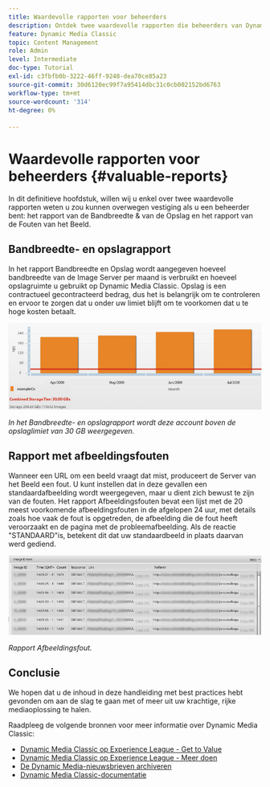 ```yaml
---
title: Waardevolle rapporten voor beheerders
description: Ontdek twee waardevolle rapporten die beheerders van Dynamic Media Classic zouden moeten overwegen vestiging.
feature: Dynamic Media Classic
topic: Content Management
role: Admin
level: Intermediate
doc-type: Tutorial
exl-id: c3fbfb0b-3222-46ff-9248-dea70ce85a23
source-git-commit: 30d6120ec99f7a95414dbc31c0cb002152bd6763
workflow-type: tm+mt
source-wordcount: '314'
ht-degree: 0%

---
```


# Waardevolle rapporten voor beheerders {#valuable-reports}

In dit definitieve hoofdstuk, willen wij u enkel over twee waardevolle rapporten weten u zou kunnen overwegen vestiging als u een beheerder bent: het rapport van de Bandbreedte &amp; van de Opslag en het rapport van de Fouten van het Beeld.

## Bandbreedte- en opslagrapport

In het rapport Bandbreedte en Opslag wordt aangegeven hoeveel bandbreedte van de Image Server per maand is verbruikt en hoeveel opslagruimte u gebruikt op Dynamic Media Classic. Opslag is een contractueel gecontracteerd bedrag, dus het is belangrijk om te controleren en ervoor te zorgen dat u onder uw limiet blijft om te voorkomen dat u te hoge kosten betaalt.

![afbeelding](assets/valuable-reports/reports-1.jpg)

_In het Bandbreedte- en opslagrapport wordt deze account boven de opslaglimiet van 30 GB weergegeven._

## Rapport met afbeeldingsfouten

Wanneer een URL om een beeld vraagt dat mist, produceert de Server van het Beeld een fout. U kunt instellen dat in deze gevallen een standaardafbeelding wordt weergegeven, maar u dient zich bewust te zijn van de fouten. Het rapport Afbeeldingsfouten bevat een lijst met de 20 meest voorkomende afbeeldingsfouten in de afgelopen 24 uur, met details zoals hoe vaak de fout is opgetreden, de afbeelding die de fout heeft veroorzaakt en de pagina met de probleemafbeelding. Als de reactie &quot;STANDAARD&quot;is, betekent dit dat uw standaardbeeld in plaats daarvan werd gediend.

![afbeelding](assets/valuable-reports/reports-2.jpg)

_Rapport Afbeeldingsfout._

## Conclusie

We hopen dat u de inhoud in deze handleiding met best practices hebt gevonden om aan de slag te gaan met of meer uit uw krachtige, rijke mediaoplossing te halen.

Raadpleeg de volgende bronnen voor meer informatie over Dynamic Media Classic:

- [Dynamic Media Classic op Experience League - Get to Value](https://guided.adobe.com/?launch=AEM-5a#recommended/solutions/experience-manager)
- [Dynamic Media Classic op Experience League - Meer doen](https://guided.adobe.com/?launch=AEM-6a#recommended/solutions/experience-manager)
- [De Dynamic Media-nieuwsbrieven archiveren](https://experienceleague.adobe.com/docs/dynamic-media-classic/using/dynamic-media-newsletter.html)
- [Dynamic Media Classic-documentatie](https://experienceleague.adobe.com/docs/dynamic-media-classic/using/home.html)
